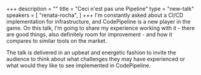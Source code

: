 +++
description = ""
title = "Ceci n'est pas une Pipeline"
type = "new-talk"
speakers = [
        "renata-rocha",
]
+++
I'm constantly asked about a CI/CD implementation for infrastructure, and CodePipeline is a new player in the game. On this talk, I'm going to share my experience working with it - there are good things, also definitely room for improvement - and how it compares to similar tools on the market.

The talk is delivered in an upbeat and energetic fashion to invite the audience to think about what challenges they may have experienced or what would they like to see implemented in CodePipeline.
